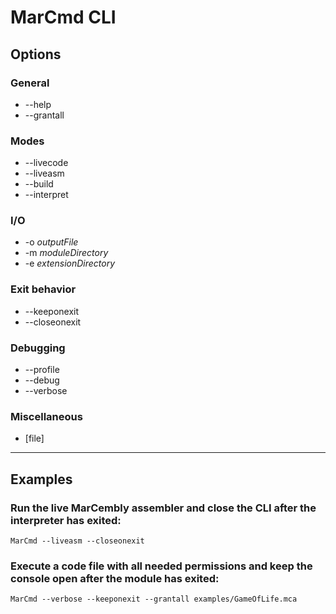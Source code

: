 # MarCmd CLI

## Options
### General
 * --help
 * --grantall
### Modes
 * --livecode
 * --liveasm
 * --build
 * --interpret
### I/O
 * -o _outputFile_
 * -m _moduleDirectory_
 * -e _extensionDirectory_
### Exit behavior
 * --keeponexit
 * --closeonexit
### Debugging
 * --profile
 * --debug
 * --verbose
### Miscellaneous
 * [file]
***

## Examples
### Run the live MarCembly assembler and close the CLI after the interpreter has exited:
```
MarCmd --liveasm --closeonexit
```
### Execute a code file with all needed permissions and keep the console open after the module has exited:
```
MarCmd --verbose --keeponexit --grantall examples/GameOfLife.mca
```